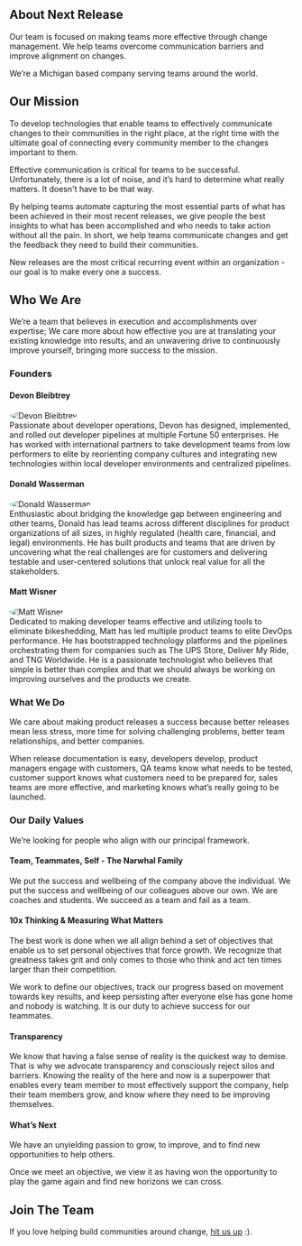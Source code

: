 ## About Next Release

Our team is focused on making teams more effective
through change management. We help teams overcome communication
barriers and improve alignment on changes.

We’re a Michigan based company serving teams around the world.

## Our Mission

To develop technologies that enable teams to effectively communicate changes
to their communities in the right place, at the right time with the
ultimate goal of connecting every community member to the changes important to them.

Effective communication is critical for teams
to be successful. Unfortunately, there is a lot of noise, and it’s
hard to determine what really matters. It doesn't have to be that way.

By helping teams automate capturing the most essential parts of
what has been achieved in their most recent releases, we give
people the best insights to what has been accomplished and who needs
to take action without all the pain. In short, we help teams communicate
changes and get the feedback they need to build their communities.

New releases are the most critical recurring event within an
organization - our goal is to make every one a success.

## Who We Are

We’re a team that believes in execution and accomplishments over expertise;
We care more about how effective you are at translating your existing knowledge
into results, and an unwavering drive to continuously improve yourself, bringing
more success to the mission.

### Founders

#### Devon Bleibtrey

<div class="flex">
    <div class="w-1/4">
        <img style="border-radius: 50%;" alt="Devon Bleibtrey" src="https://next-release-public-assets.s3.us-east-2.amazonaws.com/devon_profile_pic.png">
    </div>
    <div class="w-6"> </div>
    <div class="w-full">    
        Passionate about developer operations, Devon has designed, implemented, and 
        rolled out developer pipelines at multiple Fortune 50 enterprises. He has worked 
        with international partners to take development teams from low performers to 
        elite by reorienting company cultures and integrating new technologies within 
        local developer environments and centralized pipelines. 
    </div>
</div>

#### Donald Wasserman

<div class="flex">
    <div class="w-1/4">
        <img style="border-radius: 50%;" alt="Donald Wasserman" src="https://next-release-public-assets.s3.us-east-2.amazonaws.com/donald_profile_pic.jpeg">
    </div>
    <div class="w-6"> </div>
    <div class="w-full">    
        Enthusiastic about bridging the knowledge gap between engineering and other teams, Donald has lead 
        teams across different disciplines for product organizations of all sizes, in highly regulated 
        (health care, financial, and legal) environments. He has built products and teams that are driven 
        by uncovering what the real challenges are for customers and delivering testable and user-centered 
        solutions that unlock real value for all the stakeholders.
    </div>
</div>

#### Matt Wisner

<div class="flex">
    <div class="w-1/4">
        <img style="border-radius: 50%;" alt="Matt Wisner" src="https://next-release-public-assets.s3.us-east-2.amazonaws.com/matt_profile.jpeg">
    </div>
    <div class="w-6"> </div>
    <div class="w-full">    
        Dedicated to making developer teams effective and utilizing tools to eliminate bikeshedding, Matt has led
        multiple product teams to elite DevOps performance. He has bootstrapped technology platforms and the pipelines
        orchestrating them for companies such as The UPS Store, Deliver My Ride, and TNG Worldwide. 
        He is a passionate technologist who believes that simple is better than complex and that we should
        always be working on improving ourselves and the products we create.
    </div>
</div>

### What We Do

We care about making product releases a success because better releases mean
less stress, more time for solving challenging problems, better team relationships,
and better companies.

When release documentation is easy, developers develop, product managers engage
with customers, QA teams know what needs to be tested, customer support knows
what customers need to be prepared for, sales teams are more effective, and marketing
knows what’s really going to be launched.

### Our Daily Values

We’re looking for people who align with our principal framework.

#### Team, Teammates, Self - The Narwhal Family

We put the success and wellbeing of the company above the individual. We put the
success and wellbeing of our colleagues above our own. We are coaches and students.
We succeed as a team and fail as a team.

#### 10x Thinking & Measuring What Matters

The best work is done when we all align behind a set of objectives that enable
us to set personal objectives that force growth. We recognize that greatness
takes grit and only comes to those who think and act ten times larger than their
competition.

We work to define our objectives, track our progress based on movement towards
key results, and keep persisting after everyone else has gone home and nobody
is watching. It is our duty to achieve success for our teammates.

#### Transparency

We know that having a false sense of reality is the quickest way to demise. That
is why we advocate transparency and consciously reject silos and barriers. Knowing
the reality of the here and now is a superpower that enables every team member to
most effectively support the company, help their team members grow, and know where
they need to be improving themselves.

#### What’s Next

We have an unyielding passion to grow, to improve, and to find new opportunities
to help others.

Once we meet an objective, we view it as having won the opportunity to play the
game again and find new horizons we can cross.

## Join The Team

If you love helping build communities around change, [hit us up](mailto:hello@nextrelease.io) :).

